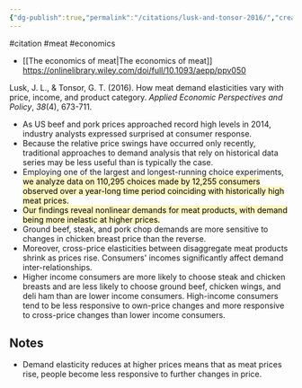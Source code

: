 ```yaml
---
{"dg-publish":true,"permalink":"/citations/lusk-and-tonsor-2016/","created":"2024-03-14T11:04:30.000+00:00","updated":"2025-09-28T23:47:36.342+01:00"}
---
```


#citation #meat #economics 

- [[The economics of meat\|The economics of meat]] 
https://onlinelibrary.wiley.com/doi/full/10.1093/aepp/ppv050

Lusk, J. L., & Tonsor, G. T. (2016). How meat demand elasticities vary with price, income, and product category. _Applied Economic Perspectives and Policy_, _38_(4), 673-711.

- As US beef and pork prices approached record high levels in 2014, industry analysts expressed surprised at consumer response. 
- Because the relative price swings have occurred only recently, traditional approaches to demand analysis that rely on historical data series may be less useful than is typically the case. 
- Employing one of the largest and longest-running choice experiments, <mark style="background: #FFF3A3A6;">we analyze data on 110,295 choices made by 12,255 consumers observed over a year-long time period coinciding with historically high meat prices.</mark> 
- <mark style="background: #FFF3A3A6;">Our findings reveal nonlinear demands for meat products, with demand being more inelastic at higher prices.</mark> 
- Ground beef, steak, and pork chop demands are more sensitive to changes in chicken breast price than the reverse. 
- Moreover, cross-price elasticities between disaggregate meat products shrink as prices rise. Consumers' incomes significantly affect demand inter-relationships. 
- Higher income consumers are more likely to choose steak and chicken breasts and are less likely to choose ground beef, chicken wings, and deli ham than are lower income consumers. High-income consumers tend to be less responsive to own-price changes and more responsive to cross-price changes than lower income consumers. 

## Notes
- Demand elasticity reduces at higher prices means that as meat prices rise, people become less responsive to further changes in price. 